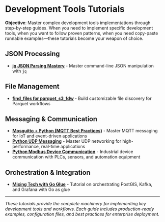 # Development Tools Tutorials

**Objective**: Master complex development tools implementations through step-by-step guides. When you need to implement specific development tools, when you want to follow proven patterns, when you need copy-paste runnable examples—these tutorials become your weapon of choice.

## JSON Processing

- **[jq JSON Parsing Mastery](jq-json-parsing-mastery.md)** - Master command-line JSON manipulation with `jq`

## File Management

- **[find_files for parquet_s3_fdw](find-files-parquet-fdw.md)** - Build customizable file discovery for Parquet workflows

## Messaging & Communication

- **[Mosquitto + Python (MQTT Best Practices)](mosquitto-mqtt-python.md)** - Master MQTT messaging for IoT and event-driven applications
- **[Python UDP Messaging](python-udp.md)** - Master UDP networking for high-performance, real-time applications
- **[Python Modbus Device Communication](python-modbus-devices.md)** - Industrial device communication with PLCs, sensors, and automation equipment

## Orchestration & Integration

- **[Mixing Tech with Go Glue](go-tech-mixer.md)** - Tutorial on orchestrating PostGIS, Kafka, and Grafana with Go as glue

---

*These tutorials provide the complete machinery for implementing key development tools and workflows. Each guide includes production-ready examples, configuration files, and best practices for enterprise deployment.*
